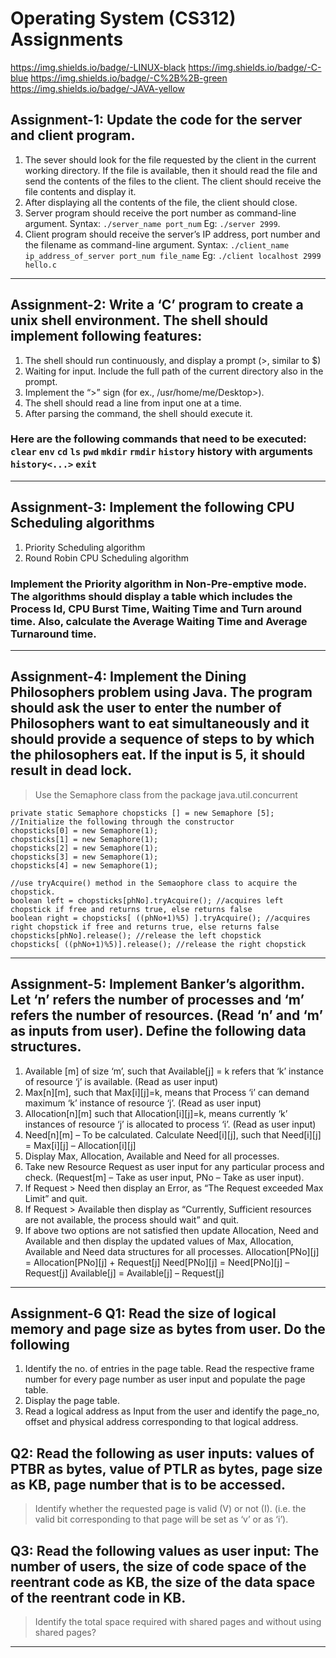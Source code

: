 # Operating System (CS312) Assignments 

https://img.shields.io/badge/-LINUX-black https://img.shields.io/badge/-C-blue https://img.shields.io/badge/-C%2B%2B-green https://img.shields.io/badge/-JAVA-yellow

## **Assignment-1**: Update the code for the server and client program.
1. The sever should look for the file requested by the client in the current working directory. If the file is available, then it should read the file and send the contents of the files to the client. The client should receive the file contents and display it.
2. After displaying all the contents of the file, the client should close.
3. Server program should receive the port number as command-line argument. Syntax: `./server_name port_num` Eg: `./server 2999`.
4. Client program should receive the server’s IP address, port number and the filename as command-line argument. Syntax: `./client_name ip_address_of_server port_num file_name` Eg: `./client localhost 2999 hello.c`
---
## **Assignment-2**: Write a ‘C’ program to create a unix shell environment. The shell should implement following features:
1. The shell should run continuously, and display a prompt (>, similar to $)
2. Waiting for input. Include the full path of the current directory also in the prompt.
3. Implement the “>” sign (for ex., /usr/home/me/Desktop>).
4. The shell should read a line from input one at a time.
5. After parsing the command, the shell should execute it.
### Here are the following commands that need to be executed: `clear` `env` `cd` `ls` `pwd` `mkdir` `rmdir` `history` history with arguments `history<...>` `exit`
---
## **Assignment-3**: Implement the following CPU Scheduling algorithms
1. Priority Scheduling algorithm
2. Round Robin CPU Scheduling algorithm
### Implement the Priority algorithm in Non-Pre-emptive mode. The algorithms should display a table which includes the Process Id, CPU Burst Time, Waiting Time and Turn around time. Also, calculate the Average Waiting Time and Average Turnaround time.
---
## **Assignment-4**: Implement the Dining Philosophers problem using Java. The program should ask the user to enter the number of Philosophers want to eat simultaneously and it should provide a sequence of steps to by which the philosophers eat. If the input is 5, it should result in dead lock.
> Use the Semaphore class from the package java.util.concurrent
```
private static Semaphore chopsticks [] = new Semaphore [5];
//Initialize the following through the constructor
chopsticks[0] = new Semaphore(1);
chopsticks[1] = new Semaphore(1);
chopsticks[2] = new Semaphore(1);
chopsticks[3] = new Semaphore(1);
chopsticks[4] = new Semaphore(1);

//use tryAcquire() method in the Semaophore class to acquire the chopstick.
boolean left = chopsticks[phNo].tryAcquire(); //acquires left chopstick if free and returns true, else returns false
boolean right = chopsticks[ ((phNo+1)%5) ].tryAcquire(); //acquires right chopstick if free and returns true, else returns false
chopsticks[phNo].release(); //release the left chopstick
chopsticks[ ((phNo+1)%5)].release(); //release the right chopstick
```
---
## **Assignment-5**: Implement Banker’s algorithm. Let ‘n’ refers the number of processes and ‘m’ refers the number of resources. (Read ‘n’ and ‘m’ as inputs from user). Define the following data structures.
1. Available [m] of size ‘m’, such that Available[j] = k refers that ‘k’ instance of resource ‘j’ is available. (Read as user input)
2. Max[n][m], such that Max[i][j]=k, means that Process ‘i’ can demand maximum ‘k’ instance of resource ‘j’. (Read as user input)
3. Allocation[n][m] such that Allocation[i][j]=k, means currently ‘k’ instances of resource ‘j’ is allocated to process ‘i’. (Read as user input)
4. Need[n][m] – To be calculated. Calculate Need[i][j], such that Need[i][j] = Max[i][j] – Allocation[i][j]
5. Display Max, Allocation, Available and Need for all processes.
6. Take new Resource Request as user input for any particular process and check. (Request[m] – Take as user input, PNo – Take as user input).
7. If Request > Need then display an Error, as “The Request exceeded Max Limit” and quit.
8. If Request > Available then display as “Currently, Sufficient resources are not available, the process should wait” and quit.
9. If above two options are not satisfied then update Allocation, Need and Available and then display the updated values of Max, Allocation, Available and Need data structures for all processes. Allocation[PNo][j] = Allocation[PNo][j] + Request[j] Need[PNo][j] = Need[PNo][j] – Request[j] Available[j] = Available[j] – Request[j]

---

## **Assignment-6** Q1: Read the size of logical memory and page size as bytes from user. Do the following
1. Identify the no. of entries in the page table. Read the respective frame number for every page number as user input and populate the page table.
2. Display the page table.
3. Read a logical address as Input from the user and identify the page_no, offset and physical address corresponding to that logical address.
## Q2: Read the following as user inputs: values of PTBR as bytes, value of PTLR as bytes, page size as KB, page number that is to be accessed. 
> Identify whether the requested page is valid (V) or not (I). (i.e. the valid bit corresponding to that page will be set as ‘v’ or as ‘i’).
## Q3: Read the following values as user input: The number of users, the size of code space of the reentrant code as KB, the size of the data space of the reentrant code in KB.
> Identify the total space required with shared pages and without using shared pages?
---
















